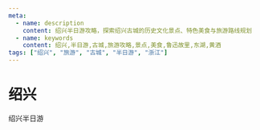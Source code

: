 ```yaml
---
meta:
  - name: description
    content: 绍兴半日游攻略，探索绍兴古城的历史文化景点、特色美食与旅游路线规划
  - name: keywords
    content: 绍兴,半日游,古城,旅游攻略,景点,美食,鲁迅故里,东湖,黄酒
tags: ["绍兴", "旅游", "古城", "半日游", "浙江"]
---
```


# 绍兴


绍兴半日游



